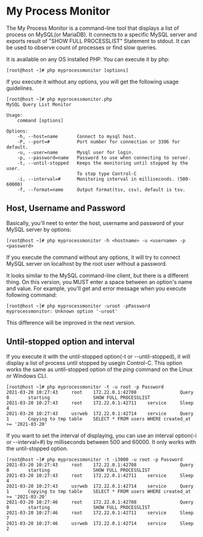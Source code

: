 # My Process Monitor

The My Process Monitor is a command-line tool that displays a list of process on MySQL(or MariaDB). It connects to a specific MySQL server and exports result of "SHOW FULL PROCESSLIST" Statement to stdout. It can be used to observe count of processes or find slow queries.

It is available on any OS installed PHP. You can execute it by php:
    
    [root@host ~]# php myprocessmonitor [options]

If you execute it without any options, you will get the following usage guidelines.

    [root@host ~]# php myprocessmonitor.php
    MySQL Query List Monitor

    Usage:
        command [options]

    Options:
        -h, --host=name       Connect to mysql host.
        -P, --port=#          Port number for connection or 3306 for default.
        -u, --user=name       Mysql user for login.
        -p, --password=name   Password to use when connecting to server.
        -t, --until-stopped   Keeps the monitoring until stopped by the user.
                              To stop type Control-C
        -i, --interval=#      Monitoring interval in milliseconds. (500-60000)
        -f, --format=name     Output format(tsv, csv), default is tsv.

## Host, Username and Password
Basically, you'll neet to enter the host, username and password of your MySQL server by options:

    [root@host ~]# php myprocessmonitor -h <hostname> -u <username> -p <password>

If you execute the command without any options, it will try to connect MySQL server on localhost by the root user without a password. 

It looks similar to the MySQL command-line client, but there is a different thing. On this version, you MUST enter a space between an option's name and value. For example, you'll get and error message when you execute following command:

    [root@host ~]# php myprocessmonitor -uroot -pPassword
    myprocessmonitor: Unknown option '-uroot'

This difference will be improved in the next version.

## Until-stopped option and interval
If you execute it with the until-stopped option(-t or --until-stopped), it will display a list of process until stopped by usegin Control-C. This option works the same as until-stopped option of the _ping_ command on the Linux or Windows CLI.

    [root@host ~]# php myprocessmonitor -t -u root -p Password
    2021-03-20 10:27:43     root    172.22.0.1:42708                Query   0       starting                SHOW FULL PROCESSLIST
    2021-03-20 10:27:43     root    172.22.0.1:42711    service     Sleep   4
    2021-03-20 10:27:43     usrweb  172.22.0.1:42714    service     Query   1       Copying to tmp table    SELECT * FROM users WHERE created_at >= '2021-03-20'

If you want to set the interval of displaying, you can use an interval option(-i or --interval=#) by milliseconds between 500 and 60000. It only works with the until-stopped option.

    [root@host ~]# php myprocessmonitor -t -i3000 -u root -p Password
    2021-03-20 10:27:43     root    172.22.0.1:42708                Query   0       starting                SHOW FULL PROCESSLIST
    2021-03-20 10:27:43     root    172.22.0.1:42711    service     Sleep   4
    2021-03-20 10:27:43     usrweb  172.22.0.1:42714    service     Query   1       Copying to tmp table    SELECT * FROM users WHERE created_at >= '2021-03-20'
    2021-03-20 10:27:46     root    172.22.0.1:42708                Query   0       starting                SHOW FULL PROCESSLIST
    2021-03-20 10:27:46     root    172.22.0.1:42711    service     Sleep   7
    2021-03-20 10:27:46     usrweb  172.22.0.1:42714    service     Sleep   2
